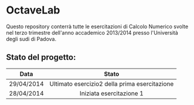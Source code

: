 OctaveLab
=========

Questo repository conterrà tutte le esercitazioni di Calcolo Numerico svolte nel terzo trimestre dell'anno accademico 2013/2014 presso l'Università degli sudi di Padova.


Stato del progetto:
------------------

Data       | Stato |
| ------------- |:-------------:|
| 29/04/2014 | Ultimato esercizio2 della prima esercitazione |
| 28/04/2014| Iniziata esercitazione 1 |

